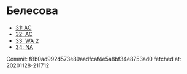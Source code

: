 # Белесова
- [31: AC](31.md)
- [32: AC](32.md)
- [33: WA 2](33.md)
- [34: NA](34.md)

Commit: f8b0ad992d573e89aadfcaf4e5a8bf34e8753ad0
 fetched at: 20201128-211712
